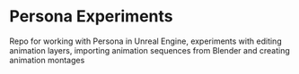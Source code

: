 # Persona Experiments
Repo for working with Persona in Unreal Engine, experiments with editing animation layers, importing animation sequences from Blender and creating animation montages
